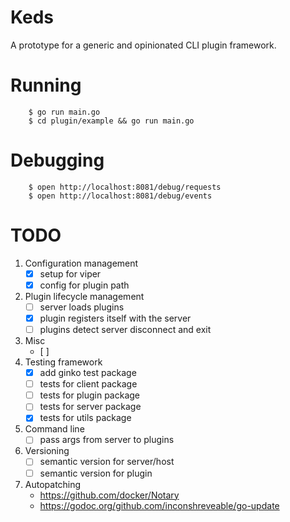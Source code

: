 # Keds

A prototype for a generic and opinionated CLI plugin framework.

# Running

		$ go run main.go
		$ cd plugin/example && go run main.go

# Debugging

		$ open http://localhost:8081/debug/requests
		$ open http://localhost:8081/debug/events

# TODO

1. Configuration management
	- [x] setup for viper
	- [x] config for plugin path
2. Plugin lifecycle management
	- [ ] server loads plugins
	- [x] plugin registers itself with the server
	- [ ] plugins detect server disconnect and exit
3. Misc
	- [ ]
4. Testing framework
	- [x] add ginko test package
	- [ ] tests for client package
	- [ ] tests for plugin package
	- [ ] tests for server package
	- [x] tests for utils package
5. Command line
	- [ ] pass args from server to plugins
6. Versioning
	- [ ] semantic version for server/host
	- [ ] semantic version for plugin
7. Autopatching
	- https://github.com/docker/Notary
	- https://godoc.org/github.com/inconshreveable/go-update
